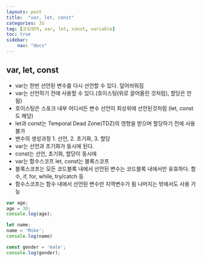 ```yaml
---
layouts: post
title:  "var, let, const"
categories: JS
tag: [코딩앙마, var, let, const, variable]
toc: true
sidebar:
    nav: "docs"
---
```


## var, let, const

<ul>
<li>var는 한번 선언된 변수를 다시 선언할 수 있다. 덮어씌워짐</li>

<li>var는 선언하기 전에 사용할 수 있다.(호이스팅(위로 끌어올린 것처럼), 할당은 안됨)</li>

<li>호이스팅은 스포크 내부 어디서든 변수 선언이 최상위에 선언된것처럼 (let, const도 해당)</li>

<li>let과 const는 Temporal Dead Zone(TDZ)의 영향을 받으며 할당하기 전에 사용불가</li>

<li>변수의 생성과정 1. 선언, 2. 초기화, 3. 할당</li>

<li>var는 선언과 초기화가 동시에 된다.</li>

<li>const는 선언, 초기화, 할당이 동시에</li>

<li>var는 함수스코프 let, const는 블록스코프</li>

<li>블록스코프는 모든 코드블록 내에서 선언된 변수는 코드블록 내에서만 유효하다. 함수, if, for, while, try/catch 등</li>

<li>함수스코프는 함수 내에서 선언된 변수만 지역변수가 됨 나머지는 밖에서도 사용 가능</li>
</ul>

```js
var age;
age = 30;
console.log(age);

let name;
name = 'Mike';
console.log(name)

const gender = 'male';
console.log(gender);
```